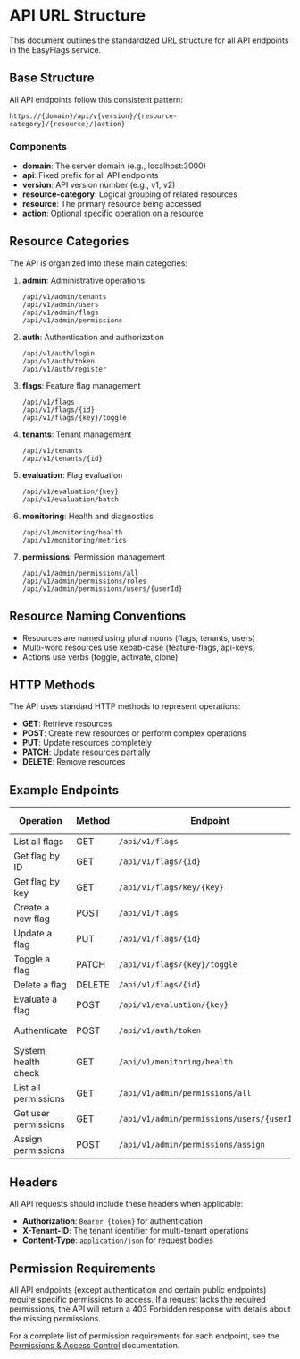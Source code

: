 # API URL Structure

This document outlines the standardized URL structure for all API endpoints in the EasyFlags service.

## Base Structure

All API endpoints follow this consistent pattern:

```
https://{domain}/api/v{version}/{resource-category}/{resource}/{action}
```

### Components

- **domain**: The server domain (e.g., localhost:3000)
- **api**: Fixed prefix for all API endpoints
- **version**: API version number (e.g., v1, v2)
- **resource-category**: Logical grouping of related resources
- **resource**: The primary resource being accessed
- **action**: Optional specific operation on a resource

## Resource Categories

The API is organized into these main categories:

1. **admin**: Administrative operations
   ```
   /api/v1/admin/tenants
   /api/v1/admin/users
   /api/v1/admin/flags
   /api/v1/admin/permissions
   ```

2. **auth**: Authentication and authorization
   ```
   /api/v1/auth/login
   /api/v1/auth/token
   /api/v1/auth/register
   ```

3. **flags**: Feature flag management
   ```
   /api/v1/flags
   /api/v1/flags/{id}
   /api/v1/flags/{key}/toggle
   ```

4. **tenants**: Tenant management
   ```
   /api/v1/tenants
   /api/v1/tenants/{id}
   ```

5. **evaluation**: Flag evaluation
   ```
   /api/v1/evaluation/{key}
   /api/v1/evaluation/batch
   ```

6. **monitoring**: Health and diagnostics
   ```
   /api/v1/monitoring/health
   /api/v1/monitoring/metrics
   ```

7. **permissions**: Permission management
   ```
   /api/v1/admin/permissions/all
   /api/v1/admin/permissions/roles
   /api/v1/admin/permissions/users/{userId}
   ```

## Resource Naming Conventions

- Resources are named using plural nouns (flags, tenants, users)
- Multi-word resources use kebab-case (feature-flags, api-keys)
- Actions use verbs (toggle, activate, clone)

## HTTP Methods

The API uses standard HTTP methods to represent operations:

- **GET**: Retrieve resources
- **POST**: Create new resources or perform complex operations
- **PUT**: Update resources completely
- **PATCH**: Update resources partially
- **DELETE**: Remove resources

## Example Endpoints

| Operation | Method | Endpoint | Required Permission |
|-----------|--------|----------|-------------------|
| List all flags | GET | `/api/v1/flags` | `view:flags` |
| Get flag by ID | GET | `/api/v1/flags/{id}` | `view:flags` |
| Get flag by key | GET | `/api/v1/flags/key/{key}` | `view:flags` |
| Create a new flag | POST | `/api/v1/flags` | `create:flags` |
| Update a flag | PUT | `/api/v1/flags/{id}` | `edit:flags` |
| Toggle a flag | PATCH | `/api/v1/flags/{key}/toggle` | `toggle:flags` |
| Delete a flag | DELETE | `/api/v1/flags/{id}` | `delete:flags` |
| Evaluate a flag | POST | `/api/v1/evaluation/{key}` | API key access |
| Authenticate | POST | `/api/v1/auth/token` | No permission required |
| System health check | GET | `/api/v1/monitoring/health` | No permission required |
| List all permissions | GET | `/api/v1/admin/permissions/all` | `assign:permissions` or `super:admin` |
| Get user permissions | GET | `/api/v1/admin/permissions/users/{userId}` | `view:users` or `super:admin` |
| Assign permissions | POST | `/api/v1/admin/permissions/assign` | `assign:permissions` or `super:admin` |

## Headers

All API requests should include these headers when applicable:

- **Authorization**: `Bearer {token}` for authentication
- **X-Tenant-ID**: The tenant identifier for multi-tenant operations
- **Content-Type**: `application/json` for request bodies 

## Permission Requirements

All API endpoints (except authentication and certain public endpoints) require specific permissions to access. If a request lacks the required permissions, the API will return a 403 Forbidden response with details about the missing permissions.

For a complete list of permission requirements for each endpoint, see the [Permissions & Access Control](permissions.md) documentation. 